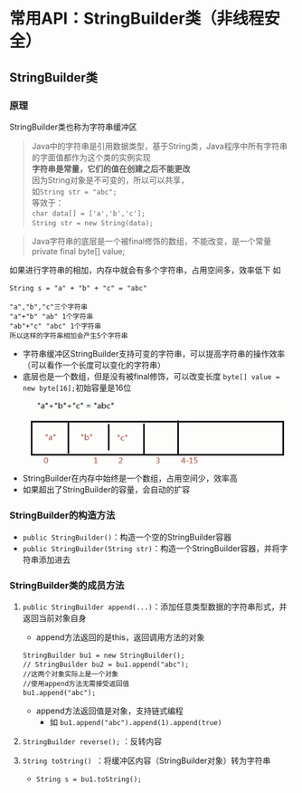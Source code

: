 # 常用API：StringBuilder类（非线程安全）

## StringBuilder类
### 原理
StringBuilder类也称为字符串缓冲区

> Java中的字符串是引用数据类型，基于String类，Java程序中所有字符串的字面值都作为这个类的实例实现  
> **字符串是常量，它们的值在创建之后不能更改**  
> 因为String对象是不可变的，所以可以共享，  
> 如`String str = "abc";`  
> 等效于：  
> `char data[] = ['a','b','c'];`  
> `String str = new String(data);`  

> Java字符串的底层是一个被final修饰的数组，不能改变，是一个常量  
> private final byte[] value;  

如果进行字符串的相加，内存中就会有多个字符串，占用空间多，效率低下
如
```
String s = "a" + "b" + "c" = "abc"

"a","b","c"三个字符串
"a"+"b" "ab" 1个字符串
"ab"+"c" "abc" 1个字符串
所以这样的字符串相加会产生5个字符串
```

* 字符串缓冲区StringBuilder支持可变的字符串，可以提高字符串的操作效率（可以看作一个长度可以变化的字符串）
* 底层也是一个数组，但是没有被final修饰，可以改变长度
`byte[] value = new byte[16];`初始容量是16位
![](%E5%B8%B8%E7%94%A8API%EF%BC%9AStringBuilder%E7%B1%BB%EF%BC%88%E9%9D%9E%E7%BA%BF%E7%A8%8B%E5%AE%89%E5%85%A8%EF%BC%89/%E6%88%AA%E5%B1%8F2021-02-24%2013.34.00.png)
* StringBuilder在内存中始终是一个数组，占用空间少，效率高
* 如果超出了StringBuilder的容量，会自动的扩容

### StringBuilder的构造方法
* `public StringBuilder()`：构造一个空的StringBuilder容器
* `public StringBuilder(String str)`：构造一个StringBuilder容器，并将字符串添加进去
### StringBuilder类的成员方法
1. `public StringBuilder append(...)`：添加任意类型数据的字符串形式，并返回当前对象自身
	* append方法返回的是this，返回调用方法的对象
	```
	StringBuilder bu1 = new StringBuilder();
	// StringBuilder bu2 = bu1.append("abc"); 
	//这两个对象实际上是一个对象
	//使用append方法无需接受返回值
	bu1.append("abc");
	```
	* append方法返回值是对象，支持链式编程
		* 如 `bu1.append("abc").append(1).append(true)`
		
2. `StringBuilder reverse();` ：反转内容

3. `String toString() `：将缓冲区内容（StringBuilder对象）转为字符串
	* `String s = bu1.toString();`